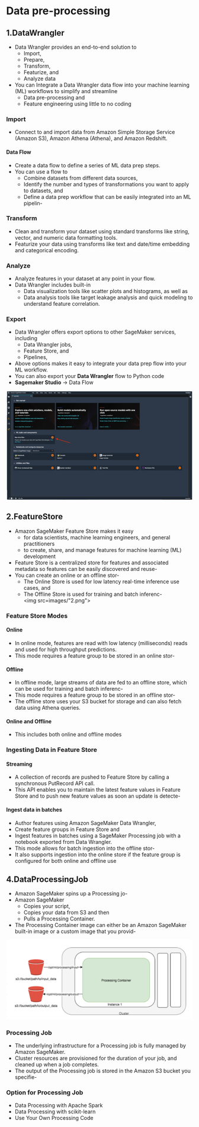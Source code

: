 # Data pre-processing

## 1.DataWrangler
- Data Wrangler provides an end-to-end solution to 
  - Import, 
  - Prepare, 
  - Transform, 
  -  Featurize, and 
  -  Analyze data										
- You can Integrate a Data Wrangler data flow into your machine learning (ML) workflows to simplify and streamline 
  - Data pre-processing and 
  - Feature engineering using little to no coding										
										
### Import
- Connect to and import data from Amazon Simple Storage Service (Amazon S3), Amazon Athena (Athena), and Amazon Redshift.				
#### Data Flow
- Create a data flow to define a series of ML data prep steps. 
- You can use a flow to 
  - Combine datasets from different data sources, 
  - Identify the number and types of transformations you want to apply to datasets, and 
  - Define a data prep workflow that can be easily integrated into an ML pipelin- 										
### Transform
- Clean and transform your dataset using standard transforms like string, vector, and numeric data formatting tools. 
- Featurize your data using transforms like text and date/time embedding and categorical encoding.										
### Analyze
- Analyze features in your dataset at any point in your flow. 
- Data Wrangler includes built-in 
  - Data visualization tools like scatter plots and histograms, as well as 
  - Data analysis tools like target leakage analysis and quick modeling to understand feature correlation.										
### Export
- Data Wrangler offers export options to other SageMaker services, including 
  - Data Wrangler jobs, 
  - Feature Store, and 
  - Pipelines, 
- Above options makes it easy to integrate your data prep flow into your ML workflow. 
- You can also export your **Data Wrangler** flow to Python code										
- **Sagemaker Studio** -> Data Flow		
<img src="images/1.png">

## 2.FeatureStore
- Amazon SageMaker Feature Store makes it easy 
  - for data scientists, machine learning engineers, and general practitioners 
  - to create, share, and manage features for machine learning (ML) development										
- Feature Store is a centralized store for features and associated metadata so features can be easily discovered and reuse- 				
- You can create an online or an offline stor- 
  - The Online Store is used for low latency real-time inference use cases, and 
  - The Offline Store is used for training and batch inferenc-   										
<img src=images/"2.png">

### Feature Store Modes										
#### Online										
- In online mode, features are read with low latency (milliseconds) reads and used for high throughput predictions. 
- This mode requires a feature group to be stored in an online stor-  										
										
#### Offline										
-  In offline mode, large streams of data are fed to an offline store, which can be used for training and batch inferenc-  
- This mode requires a feature group to be stored in an offline stor-  
- The offline store uses your S3 bucket for storage and can also fetch data using Athena queries.										
#### Online and Offline										
- This includes both online and offline modes										

### Ingesting Data in Feature Store										
#### Streaming 										
-  A collection of records are pushed to Feature Store by calling a synchronous PutRecord API call. 
- This API enables you to maintain the latest feature values in Feature Store and to push new feature values as soon an update is detecte- 									
#### Ingest data in batches										
- Author features using Amazon SageMaker Data Wrangler, 
- Create feature groups in Feature Store and 
- Ingest features in batches using a SageMaker Processing job with a notebook exported from Data Wrangler. 	
- This mode allows for batch ingestion into the offline stor-  
- It also supports ingestion into the online store if the feature group is configured for both online and offline use										
## 4.DataProcessingJob
-  Amazon SageMaker spins up a Processing jo- 
- Amazon SageMaker 
  - Copies your script, 
  - Copies your data from S3 and then 
  - Pulls a Processing Container. 
- The Processing Container image can either be an Amazon SageMaker built-in image or a custom image that you provid- 					
<img src="images/3.png">

### Processing Job										
-  The underlying infrastructure for a Processing job is fully managed by Amazon SageMaker. 
- Cluster resources are provisioned for the duration of your job, and cleaned up when a job completes. 
- The output of the Processing job is stored in the Amazon S3 bucket you specifie- 
### Option for Processing Job										
- Data Processing with Apache Spark										
- Data Processing with scikit-learn										
- Use Your Own Processing Code										
